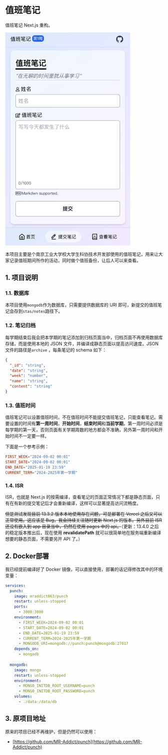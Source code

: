 # 值班笔记

值班笔记 Next.js 重构。

<img width="400" src="preview.jpg" alt="preview" />

本项目主要是个南京工业大学校大学生科协技术开发部使用的值班笔记，用来让大家记录值班期间所作的活动，同时做个值班备份，让后人可以来查看。

## 1. 项目说明

### 1.1. 数据库

本项目使用`mongodb`作为数据库，只需要提供数据库的 URI 即可，新提交的值班笔记会存到`stas/notes`路径下。

### 1.2. 笔记归档

每学期结束后我会把本学期的笔记添加到归档页面当中，归档页面不再使用数据库存储，而是使用本地的 JSON 文件，并编译成静态页面以提高访问速度。JSON 文件的路径是`archive` ，每条笔记的 schema 如下：

```json
{
  "_id": "string",
  "date": "string",
  "week": "number",
  "name": "string",
  "content": "string"
}
```

### 1.3. 值班时间

值班笔记可以设置值班时间，不在值班时间不能提交值班笔记，只能查看笔记。需要设置的时间有**第一周时间**，**开始时间**，**结束时间**和**当前学期**，第一周时间必须是每学期的第一天，否则页面有关学期周数的地方都会不准确，另外第一周时间和开始时间不一定要一样。

下面是一个参考示例：

```conf
FIRST_WEEK="2024-09-02 00:01"
START_DATE="2024-09-02 00:01"
END_DATE="2025-01-19 23:59"
CURRENT_TERM="2024-2025年第一学期"
```

### 1.4. ISR

ISR，也就是 Next.js 的按需编译，查看笔记的页面正常情况下都是静态页面，只有在有新的提交笔记后才会重新编译，这样可以显著提高访问流畅度。

~~但是测试发现目前 13.3.2 版本本地使用存在问题，可是部署在 Vercel 之后又可以正常使用。这应该是 Bug，我会持续关注随时更新 Next.js 的版本。另外目前 ISR 还没有嵌入到 app 目录当中，仍然在使用 pages 中的 api。~~（更新：13.4.0 之后的稳定版本推出后，现在使用 **revalidatePath** 就可以很简单地在服务端重新编译想要的静态页面，不需要另开 API 了。）

## 2. Docker部署

我已经提前编译好了 Docker 镜像，可以直接使用，部署的话记得修改其中的环境变量：

```yaml
services:
  punch:
    image: mraddict063/punch
    restart: unless-stopped
    ports:
      - 3000:3000
    environment:
      - FIRST_WEEK=2024-09-02 00:01
      - START_DATE=2024-09-02 00:01
      - END_DATE=2025-01-19 23:59
      - CURRENT_TERM=2024-2025年第一学期
      - MONGODB_URI=mongodb://punch:punch@mongodb:27017
    depends_on:
      - mongodb

  mongodb:
    image: mongo
    restart: unless-stopped
    environment:
      - MONGO_INITDB_ROOT_USERNAME=punch
      - MONGO_INITDB_ROOT_PASSWORD=punch
    volumes:
      - ./data:/data/db
```

## 3. 原项目地址

原来的项目已经不再维护，但是仍然可以使用：

- [https://github.com/MR-Addict/punch](https://github.com/MR-Addict/punch)
